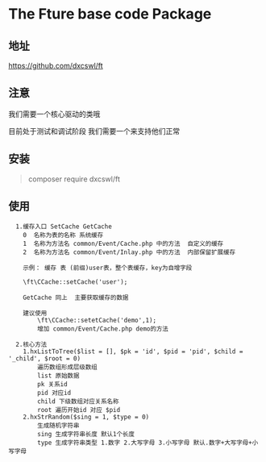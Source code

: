 # The Fture base code Package

## 地址 

https://github.com/dxcswl/ft
 
## 注意

我们需要一个核心驱动的类哦

目前处于测试和调试阶段 我们需要一个来支持他们正常
 
## 安装

> composer require dxcswl/ft

## 使用

~~~
  1.缓存入口 SetCache GetCache
    0  名称为表的名称 系统缓存
    1  名称为方法名 common/Event/Cache.php 中的方法  自定义的缓存
    2  名称为方法名 common/Event/Inlay.php 中的方法  内部保留扩展缓存

    示例： 缓存 表 (前缀)user表，整个表缓存，key为自增字段
		
    \ft\CCache::setCache('user');
		
    GetCache 同上  主要获取缓存的数据

    建议使用 
        \ft\CCache::setetCache('demo',1);
        增加 common/Event/Cache.php demo的方法
	
  2.核心方法
    1.hxListToTree($list = [], $pk = 'id', $pid = 'pid', $child = '_child', $root = 0)
        遍历数组形成层级数组
        list 原始数据
        pk 关系id
        pid 对应id
        child 下级数组对应关系名称
        root 遍历开始id 对应 $pid
    2.hxStrRandom($sing = 1, $type = 0)
        生成随机字符串
        sing 生成字符串长度 默认1个长度
        type 生成字符串类型 1.数字 2.大写字母 3.小写字母 默认.数字+大写字母+小写字母
~~~